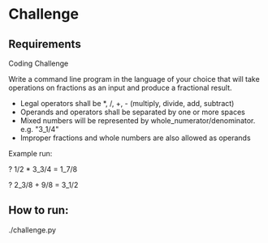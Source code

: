 # Challenge

## Requirements

Coding Challenge

Write a command line program in the language of your choice that will take operations on fractions
as an input and produce a fractional result.

- Legal operators shall be *, /, +, - (multiply, divide, add, subtract)
- Operands and operators shall be separated by one or more spaces
- Mixed numbers will be represented by whole_numerator/denominator. e.g. "3_1/4"
- Improper fractions and whole numbers are also allowed as operands

Example run:

  ? 1/2 * 3_3/4
  = 1_7/8
  
  ? 2_3/8 + 9/8
  = 3_1/2

## How to run:

  ./challenge.py
